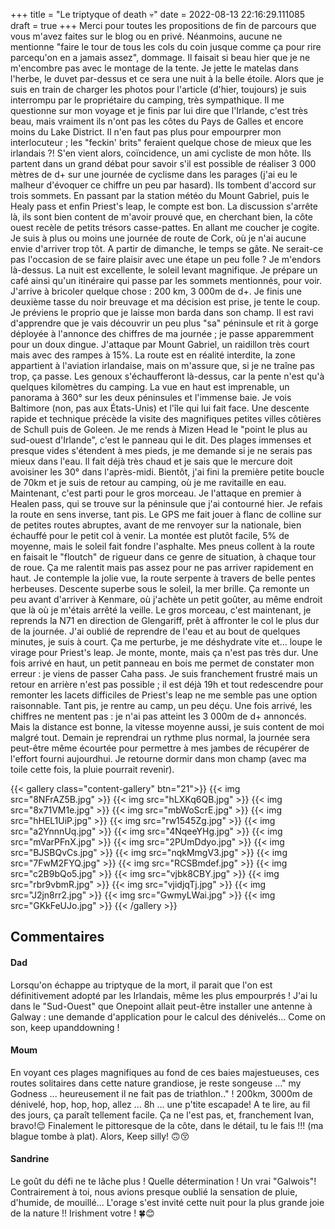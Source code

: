 +++
title = "Le triptyque of death 💀"
date = 2022-08-13 22:16:29.111085
draft = true
+++
Merci pour toutes les propositions de fin de parcours que vous m'avez faites sur le blog ou en privé. Néanmoins, aucune ne mentionne "faire le tour de tous les cols du coin jusque comme ça pour rire parcequ'on en a jamais assez", dommage. Il faisait si beau hier que je ne m'encombre pas avec le montage de la tente. Je jette le matelas dans l'herbe, le duvet par-dessus et ce sera une nuit à la belle étoile. Alors que je suis en train de charger les photos pour l'article (d'hier, toujours) je suis interrompu par le propriétaire du camping, très sympathique. Il me questionne sur mon voyage et je finis par lui dire que l'Irlande, c'est très beau, mais vraiment ils n'ont pas les côtes du Pays de Galles et encore moins du Lake District. Il n'en faut pas plus pour empourprer mon interlocuteur ; les "feckin' brits" feraient quelque chose de mieux que les irlandais ?! S'en vient alors, coïncidence, un ami cycliste de mon hôte. Ils partent dans un grand débat pour savoir s'il est possible de réaliser 3 000 mètres de d+ sur une journée de cyclisme dans les parages (j'ai eu le malheur d'évoquer ce chiffre un peu par hasard). Ils tombent d'accord sur trois sommets. En passant par la station météo du Mount Gabriel, puis le Healy pass et enfin Priest's leap, le compte est bon. La discussion s'arrête là, ils sont bien content de m'avoir prouvé que, en cherchant bien, la côte ouest recèle de petits trésors casse-pattes. En allant me coucher je cogite. Je suis à plus ou moins une journée de route de Cork, où je n'ai aucune envie d'arriver trop tôt. A partir de dimanche, le temps se gâte. Ne serait-ce pas l'occasion de se faire plaisir avec une étape un peu folle ? Je m'endors là-dessus. La nuit est excellente, le soleil levant magnifique. Je prépare un café ainsi qu'un itinéraire qui passe par les sommets mentionnés, pour voir. J'arrive à bricoler quelque chose : 200 km, 3 000m de d+. Je finis une deuxième tasse du noir breuvage et ma décision est prise, je tente le coup. Je préviens le proprio que je laisse mon barda dans son champ. Il est ravi d'apprendre que je vais découvrir un peu plus "sa" péninsule et rit à gorge déployée à l'annonce des chiffres de ma journée ; je passe apparemment pour un doux dingue. J'attaque par Mount Gabriel, un raidillon très court mais avec des rampes à 15%. La route est en réalité interdite, la zone appartient à l'aviation irlandaise, mais on m'assure que, si je ne traîne pas trop, ça passe. Les genoux s'échaufferont là-dessus, car la pente n'est qu'à quelques kilomètres du camping. La vue en haut est imprenable, un panorama à 360° sur les deux péninsules et l'immense baie. Je vois Baltimore (non, pas aux États-Unis) et l'île qui lui fait face. Une descente rapide et technique précède la visite des magnifiques petites villes côtières de Schull puis de Goleen. Je me rends à Mizen Head le "point le plus au sud-ouest d'Irlande", c'est le panneau qui le dit. Des plages immenses et presque vides s'étendent à mes pieds, je me demande si je ne serais pas mieux dans l'eau. Il fait déjà très chaud et je sais que le mercure doit avoisiner les 30° dans l'après-midi. Bientôt, j'ai fini la première petite boucle de 70km et je suis de retour au camping, où je me ravitaille en eau. Maintenant, c'est parti pour le gros morceau. Je l'attaque en premier à Healen pass, qui se trouve sur la péninsule que j'ai contourné hier. Je refais la route en sens inverse, tant pis. Le GPS me fait jouer à flanc de colline sur de petites routes abruptes, avant de me renvoyer sur la nationale, bien échauffé pour le petit col à venir. La montée est plutôt facile, 5% de moyenne, mais le soleil fait fondre l'asphalte. Mes pneus collent à la route en faisait le "floutch" de rigueur dans ce genre de situation, à chaque tour de roue. Ça me ralentit mais pas assez pour ne pas arriver rapidement en haut. Je contemple la jolie vue, la route serpente à travers de belle pentes herbeuses. Descente superbe sous le soleil, la mer brille. Ça remonte un peu avant d'arriver à Kenmare, où j'achète un petit goûter, au même endroit que là où je m'étais arrêté la veille. Le gros morceau, c'est maintenant, je reprends la N71 en direction de Glengariff, prêt à affronter le col le plus dur de la journée. J'ai oublié de reprendre de l'eau et au bout de quelques minutes, je suis à court. Ça me perturbe, je me déshydrate vite et... loupe le virage pour Priest's leap. Je monte, monte, mais ça n'est pas très dur. Une fois arrivé en haut, un petit panneau en bois me permet de constater mon erreur : je viens de passer Caha pass. Je suis franchement frustré mais un retour en arrière n'est pas possible ; il est déjà 19h et tout redescendre pour remonter les lacets difficiles de Priest's leap ne me semble pas une option raisonnable. Tant pis, je rentre au camp, un peu déçu. Une fois arrivé, les chiffres ne mentent pas : je n'ai pas atteint les 3 000m de d+ annoncés. Mais la distance est bonne, la vitesse moyenne aussi, je suis content de moi malgré tout. Demain je reprendrai un rythme plus normal, la journée sera peut-être même écourtée pour permettre à mes jambes de récupérer de l'effort fourni aujourdhui. Je retourne dormir dans mon champ (avec ma toile cette fois, la pluie pourrait revenir).

{{< gallery class="content-gallery" btn="21">}}
{{< img src="8NFrAZ5B.jpg" >}}
{{< img src="hLXKq6QB.jpg" >}}
{{< img src="8x71VM1e.jpg" >}}
{{< img src="mbWoScrE.jpg" >}}
{{< img src="hHEL1UiP.jpg" >}}
{{< img src="rw1545Zg.jpg" >}}
{{< img src="a2YnnnUq.jpg" >}}
{{< img src="4NqeeYHg.jpg" >}}
{{< img src="mVarPFnX.jpg" >}}
{{< img src="2PUmDdyo.jpg" >}}
{{< img src="BJSBQvCs.jpg" >}}
{{< img src="nqkMmgV3.jpg" >}}
{{< img src="7FwM2FYQ.jpg" >}}
{{< img src="RCSBmdef.jpg" >}}
{{< img src="c2B9bQo5.jpg" >}}
{{< img src="vjbk8CBY.jpg" >}}
{{< img src="rbr9vbmR.jpg" >}}
{{< img src="vjidjqTj.jpg" >}}
{{< img src="J2jn8rr2.jpg" >}}
{{< img src="GwmyLWai.jpg" >}}
{{< img src="GKkFeUJo.jpg" >}}
{{< /gallery >}}

## Commentaires
#### Dad
Lorsqu'on échappe au triptyque de la mort, il parait que l'on est définitivement adopté par les Irlandais, même les plus empourprés ! J'ai lu dans le "Sud-Ouest" que Onepoint allait peut-être installer une antenne à Galway : une demande d'application pour le calcul des dénivelés...
Come on son, keep upanddowning !
#### Moum
En voyant ces plages magnifiques au fond de ces baies majestueuses, ces routes solitaires dans cette nature grandiose, je reste songeuse ..." my Godness ...
heureusement il ne fait pas de triathlon.." ! 200km, 3000m de dénivelé, hop, hop, hop, allez ... 8h ... une p'tite escapade! A te lire, au fil des jours, ça paraît tellement facile. Ça ne l'est pas, et, franchement Ivan, bravo!😌 Finalement le pittoresque de la côte, dans le détail, tu le fais !!! (ma blague tombe à plat). 
Alors, Keep silly! 🙃😚
#### Sandrine
Le goût du défi ne te lâche plus ! Quelle détermination ! Un vrai "Galwois"!
Contrairement à toi, nous avions presque oublié la sensation de pluie, d'humide, de mouillé... L'orage s'est invité cette nuit pour la plus grande joie de la nature !!
Irishment votre ! 🍀😊
